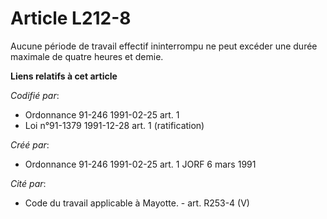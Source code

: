 # Article L212-8

Aucune période de travail effectif ininterrompu ne peut excéder une durée maximale de quatre heures et demie.

**Liens relatifs à cet article**

_Codifié par_:

  - Ordonnance 91-246 1991-02-25 art. 1
  - Loi n°91-1379 1991-12-28 art. 1 (ratification)

_Créé par_:

  - Ordonnance 91-246 1991-02-25 art. 1 JORF 6 mars 1991

_Cité par_:

  - Code du travail applicable à Mayotte. - art. R253-4 (V)
